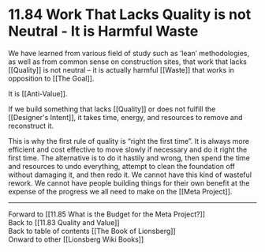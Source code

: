 # 11.84 Work That Lacks Quality is not Neutral - It is Harmful Waste

We have learned from various field of study such as ‘lean’ methodologies, as well as from common sense on construction sites, that work that lacks [[Quality]] is not neutral – it is actually harmful [[Waste]] that works in opposition to [[The Goal]].

It is [[Anti-Value]]. 

If we build something that lacks [[Quality]] or does not fulfill the [[Designer's Intent]], it takes time, energy, and resources to remove and reconstruct it.

This is why the first rule of quality is “right the first time”. It is always more efficient and cost effective to move slowly if necessary and do it right the first time. The alternative is to do it hastily and wrong, then spend the time and resources to undo everything, attempt to clean the foundation off without damaging it, and then redo it. We cannot have this kind of wasteful rework. We cannot have people building things for their own benefit at the expense of the progress we all need to make on the [[Meta Project]].

___

Forward to [[11.85 What is the Budget for the Meta Project?]]  
Back to [[11.83 Quality and Value]]  
Back to table of contents [[The Book of Lionsberg]]  
Onward to other [[Lionsberg Wiki Books]]  
